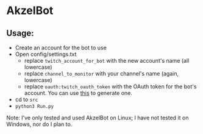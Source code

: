 # AkzelBot


## Usage:

- Create an account for the bot to use
- Open config/settings.txt
    - replace `twitch_account_for_bot` with the new account's name (all lowercase)
    - replace `channel_to_monitor` with your channel's name (again, lowercase)
    - replace `oauth:twitch_oauth_token` with the OAuth token for the bot's account. You can use [this](https://twitchapps.com/tmi/) to generate one.
- cd to `src`
- `python3 Run.py`


Note: I've only tested and used AkzelBot on Linux; I have not tested it on Windows, nor do I plan to.